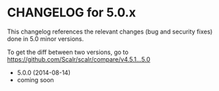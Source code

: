 CHANGELOG for 5.0.x
===================

This changelog references the relevant changes (bug and security fixes) done
in 5.0 minor versions.

To get the diff between two versions, go to https://github.com/Scalr/scalr/compare/v4.5.1...5.0

* 5.0.0 (2014-08-14)
 * coming soon